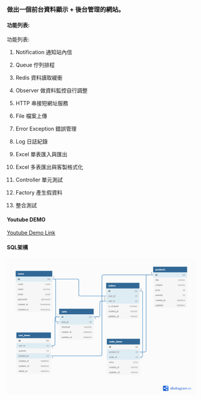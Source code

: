 ### 做出一個前台資料顯示 + 後台管理的網站。

#### 功能列表:

功能列表:

1. Notification 通知站內信

2. Queue 佇列排程

3. Redis 資料讀取緩衝

4. Observer 做資料監控自行調整

5. HTTP 串接短網址服務

6. File 檔案上傳

7. Error Exception 錯誤管理

8. Log 日誌紀錄

9. Excel 單表匯入與匯出

10. Excel 多表匯出與客製格式化

11. Controller 單元測試

12. Factory 產生假資料

13. 整合測試

#### Youtube DEMO

[Youtube Demo Link](https://youtu.be/ZmNn5XDHOxI) 

#### SQL架構

![SQL Scheme](e-commerce.png) 
